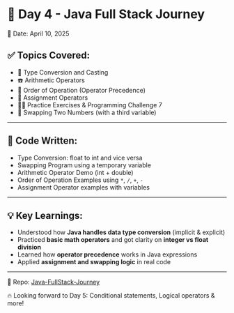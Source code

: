 # 🚀 Day 4 - Java Full Stack Journey

📅 Date: April 10, 2025

## ✅ Topics Covered:
- 🏁 Type Conversion and Casting
- ☎️ Arithmetic Operators
- 📁 Order of Operation (Operator Precedence)
- 🦅 Assignment Operators
- 🙅‍♂️ Practice Exercises & Programming Challenge 7
- 🔁 Swapping Two Numbers (with a third variable)

---

## 📄 Code Written:
- Type Conversion: float to int and vice versa
- Swapping Program using a temporary variable
- Arithmetic Operator Demo (int + double)
- Order of Operation Examples using `*`, `/`, `+`, `-`
- Assignment Operator examples with variables

---

## 💡 Key Learnings:
- Understood how **Java handles data type conversion** (implicit & explicit)
- Practiced **basic math operators** and got clarity on **integer vs float division**
- Learned how **operator precedence** works in Java expressions
- Applied **assignment and swapping logic** in real code

---

📂 Repo: [Java-FullStack-Journey](https://github.com/Nowayynitin/Java-FullStack-Journey)

🔥 Looking forward to Day 5: Conditional statements, Logical operators & more!

